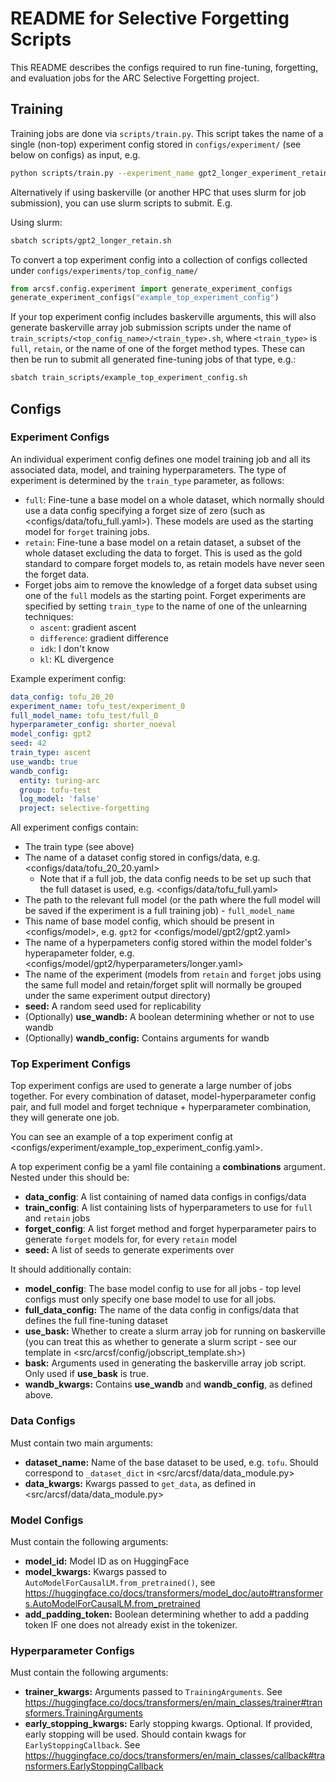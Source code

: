 # README for Selective Forgetting Scripts

This README describes the configs required to run fine-tuning, forgetting, and evaluation jobs for the ARC Selective Forgetting project.

## Training

Training jobs are done via `scripts/train.py`. This script takes the name of a single (non-top) experiment config stored in `configs/experiment/` (see below on configs) as input, e.g.

```bash
python scripts/train.py --experiment_name gpt2_longer_experiment_retain
```

Alternatively if using baskerville (or another HPC that uses slurm for job submission), you can use slurm scripts to submit. E.g.

Using slurm:

```bash
sbatch scripts/gpt2_longer_retain.sh
```

To convert a top experiment config into a collection of configs collected under `configs/experiments/top_config_name/`

```python
from arcsf.config.experiment import generate_experiment_configs
generate_experiment_configs("example_top_experiment_config")
```

If your top experiment config includes baskerville arguments, this will also generate baskerville array job submission scripts under the name of `train_scripts/<top_config_name>/<train_type>.sh`, where `<train_type>` is `full`, `retain`, or the name of one of the forget method types. These can then be run to submit all generated fine-tuning jobs of that type, e.g.:

```bash
sbatch train_scripts/example_top_experiment_config.sh
```

## Configs

### Experiment Configs

An individual experiment config defines one model training job and all its associated data, model, and training hyperparameters. The type of experiment is determined by the `train_type` parameter, as follows:

- `full`: Fine-tune a base model on a whole dataset, which normally should use a data config specifying a forget size of zero (such as <configs/data/tofu_full.yaml>). These models are used as the starting model for `forget` training jobs.
- `retain`: Fine-tune a base model on a retain dataset, a subset of the whole dataset excluding the data to forget. This is used as the gold standard to compare forget models to, as retain models have never seen the forget data.
- Forget jobs aim to remove the knowledge of a forget data subset using one of the `full` models as the starting point. Forget experiments are specified by setting `train_type` to the name of one of the unlearning techniques:
  - `ascent`: gradient ascent
  - `difference`: gradient difference
  - `idk`: I don't know
  - `kl`: KL divergence

Example experiment config:

```yaml
data_config: tofu_20_20
experiment_name: tofu_test/experiment_0
full_model_name: tofu_test/full_0
hyperparameter_config: shorter_noeval
model_config: gpt2
seed: 42
train_type: ascent
use_wandb: true
wandb_config:
  entity: turing-arc
  group: tofu-test
  log_model: 'false'
  project: selective-forgetting
```

All experiment configs contain:

- The train type (see above)
- The name of a dataset config stored in configs/data, e.g. <configs/data/tofu_20_20.yaml>
  - Note that if a full job, the data config needs to be set up such that the full dataset is used, e.g. <configs/data/tofu_full.yaml>
- The path to the relevant full model (or the path where the full model will be saved if the experiment is a full training job) - `full_model_name`
- This name of base model config, which should be present in <configs/model>, e.g. `gpt2` for <configs/model/gpt2/gpt2.yaml>
- The name of a hyperpameters config stored within the model folder's hyperapameter folder, e.g. <configs/model/gpt2/hyperparameters/longer.yaml>
- The name of the experiment (models from `retain` and `forget` jobs using the same full model and retain/forget split will normally be grouped under the same experiment output directory)
- **seed:** A random seed used for replicability
- (Optionally) **use_wandb:** A boolean determining whether or not to use wandb
- (Optionally) **wandb_config:** Contains arguments for wandb


### Top Experiment Configs

Top experiment configs are used to generate a large number of jobs together. For every combination of dataset, model-hyperparameter config pair, and full model and forget technique + hyperparameter combination, they will generate one job.

You can see an example of a top experiment config at <configs/experiment/example_top_experiment_config.yaml>.

A top experiment config be a yaml file containing a **combinations** argument. Nested under this should be:

- **data_config**: A list containing of named data configs in configs/data
- **train_config**: A list containing lists of hyperparameters to use for `full` and `retain` jobs
- **forget_config**: A list forget method and forget hyperparameter pairs to generate `forget` models for, for every `retain` model
- **seed:** A list of seeds to generate experiments over

It should additionally contain:

- **model_config**: The base model config to use for all jobs - top level configs must only specify one base model to use for all jobs.
- **full_data_config:** The name of the data config in configs/data that defines the full fine-tuning dataset
- **use_bask:** Whether to create a slurm array job for running on baskerville (you can treat this as whether to generate a slurm script - see our template in <src/arcsf/config/jobscript_template.sh>)
- **bask:** Arguments used in generating the baskerville array job script. Only used if **use_bask** is true.
- **wandb_kwargs:** Contains **use_wandb** and **wandb_config**, as defined above.

### Data Configs

Must contain two main arguments:

- **dataset_name:** Name of the base dataset to be used, e.g. `tofu`. Should correspond to `_dataset_dict` in <src/arcsf/data/data_module.py>
- **data_kwargs:** Kwargs passed to `get_data`, as defined in <src/arcsf/data/data_module.py>

### Model Configs

Must contain the following arguments:

- **model_id:** Model ID as on HuggingFace
- **model_kwargs:** Kwargs passed to `AutoModelForCausalLM.from_pretrained()`, see <https://huggingface.co/docs/transformers/model_doc/auto#transformers.AutoModelForCausalLM.from_pretrained>
- **add_padding_token:** Boolean determining whether to add a padding token IF one does not already exist in the tokenizer.

### Hyperparameter Configs

Must contain the following arguments:

- **trainer_kwargs:** Arguments passed to `TrainingArguments`. See <https://huggingface.co/docs/transformers/en/main_classes/trainer#transformers.TrainingArguments>
- **early_stopping_kwargs:** Early stopping kwargs. Optional. If provided, early stopping will be used. Should contain kwags for `EarlyStoppingCallback`. See <https://huggingface.co/docs/transformers/en/main_classes/callback#transformers.EarlyStoppingCallback>
